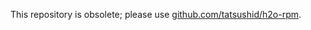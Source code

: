 This repository is obsolete; please use [github.com/tatsushid/h2o-rpm](https://github.com/tatsushid/h2o-rpm).
